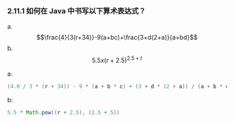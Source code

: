### 2.11.1 如何在 Java 中书写以下算术表达式？

a. $$\frac{4}{3(r+34)}-9(a+bc)+\frac{3+d(2+a)}{a+bd}$$
b. $$5.5x(r+2.5)^{2.5+t}$$


a:

```java
(4.0 / 3 * (r + 34)) - 9 * (a + b * c) + (3 + d * (2 + a)) / (a + b * d)
```

b:

```java
5.5 * Math.pow((r + 2.5), (2.5 + 5))
```
